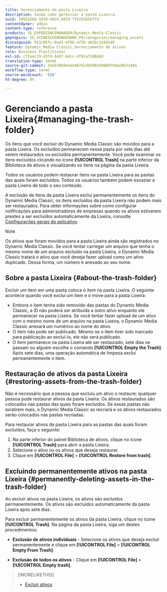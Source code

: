 ```yaml
---
title: Gerenciamento da pasta Lixeira
description: Saiba como gerenciar a pasta Lixeira.
uuid: 3992a5b8-1919-4924-b07d-7fb25565effd
contentOwner: admin
content-type: reference
products: SG_EXPERIENCEMANAGER/Dynamic-Media-Classic
geptopics: SG_SCENESEVENONDEMAND_PK/categories/managing_assets
discoiquuid: 553c95fc-0a41-4f06-af50-a62bc1438149
feature: Dynamic Media Classic,Gerenciamento de ativos
role: Business Practitioner
exl-id: cffeec19-43fd-4a97-bdcc-df81af108ddd
translation-type: tm+mt
source-git-commit: 1beb30b9eda4487dcd549034906079dee0b3149a
workflow-type: tm+mt
source-wordcount: '528'
ht-degree: 0%

---
```


# Gerenciando a pasta Lixeira{#managing-the-trash-folder}

Os itens que você excluir do Dynamic Media Classic são movidos para a pasta Lixeira. Os excluídos permanecem nessa pasta por sete dias até serem restaurados ou excluídos permanentemente. Você pode examinar os itens excluídos clicando no ícone **[!UICONTROL Trash]** na parte inferior da Biblioteca de ativos e visualizando os itens na página da pasta Lixeira.

Todos os usuários podem restaurar itens na pasta Lixeira para as pastas das quais foram excluídos. Todos os usuários também podem esvaziar a pasta Lixeira de todo o seu conteúdo.

A exclusão de itens da pasta Lixeira exclui permanentemente os itens do Dynamic Media Classic; os itens excluídos da pasta Lixeira não podem mais ser restaurados. Para obter informações sobre como configurar notificações para administradores de empresas quando os ativos estiverem prestes a ser excluídos automaticamente da Lixeira, consulte [Configurações gerais do aplicativo](application-setup.md#general_settings).

>[!NOTE]
>
>Os ativos que foram movidos para a pasta Lixeira ainda são registrados no Dynamic Media Classic. Se você tentar carregar um arquivo que tenha o mesmo nome de um arquivo excluído na pasta Lixeira, o Dynamic Media Classic tratará o ativo que você deseja fazer upload como um ativo duplicado. Dessa forma, um número é anexado ao seu nome.

## Sobre a pasta Lixeira {#about-the-trash-folder}

Excluir um item em uma pasta coloca o item na pasta Lixeira. O seguinte acontece quando você exclui um item e o move para a pasta Lixeira:

* Embora o item tenha sido removido das pastas do Dynamic Media Classic, a ID não poderá ser atribuída a outro ativo enquanto ele permanecer na pasta Lixeira. Se você tentar fazer upload de um ativo com o mesmo nome de um arquivo na pasta Lixeira, o Dynamic Media Classic anexará um numérico ao nome do ativo.
* O item não pode ser publicado. Mesmo se o item tiver sido marcado para publicação ao excluí-lo, ele não será publicado.
* O item permanece na pasta Lixeira até ser restaurado, sete dias se passam ou alguém escolhe o comando **[!UICONTROL Empty the Trash]**. Após sete dias, uma operação automática de limpeza exclui permanentemente o item.

## Restauração de ativos da pasta Lixeira {#restoring-assets-from-the-trash-folder}

Não é necessário que a pessoa que excluiu um ativo o restaure; qualquer pessoa pode restaurar ativos da pasta Lixeira. Os ativos restaurados são colocados nas pastas das quais foram excluídos. Se essas pastas não existirem mais, o Dynamic Media Classic as recriará e os ativos restaurados serão colocados nas pastas recriadas.

Para restaurar ativos da pasta Lixeira para as pastas das quais foram excluídos, faça o seguinte:

1. Na parte inferior do painel Biblioteca de ativos, clique no ícone **[!UICONTROL Trash]** para abrir a pasta Lixeira.
1. Selecione o ativo ou os ativos que deseja restaurar.
1. Clique em **[!UICONTROL File]** > **[!UICONTROL Restore from trash]**.

## Excluindo permanentemente ativos na pasta Lixeira {#permanently-deleting-assets-in-the-trash-folder}

Ao excluir ativos na pasta Lixeira, os ativos são excluídos permanentemente. Os ativos são excluídos automaticamente da pasta Lixeira após sete dias.

Para excluir permanentemente os ativos da pasta Lixeira, clique no ícone **[!UICONTROL Trash]**. Na página da pasta Lixeira, siga um destes procedimentos:

* **Exclusão de ativos individuais**  - Selecione os ativos que deseja excluir permanentemente e clique em  **[!UICONTROL File]** >  **[!UICONTROL Empty From Trash]**.

* **Exclusão de todos os ativos**  - Clique em  **[!UICONTROL File]** >  **[!UICONTROL Empty trash]**.

>[!MORELIKETHIS]
>
>* [Excluir ativos](moving-renaming-deleting-assets.md#delete_assets)


